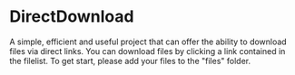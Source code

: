 # DirectDownload
A simple, efficient and useful project that can offer the ability to download files via direct links. You can download files by clicking a link contained in the filelist.
To get start, please add your files to the "files" folder.
